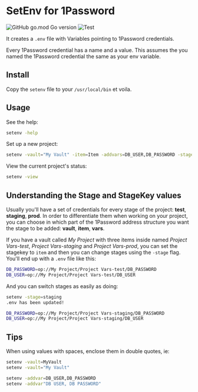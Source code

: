 # SetEnv for 1Password

![GitHub go.mod Go version](https://img.shields.io/github/go-mod/go-version/Alvaroalonsobabbel/setenv) ![Test](https://github.com/Alvaroalonsobabbel/setenv/actions/workflows/go-test.yml/badge.svg)

It creates a `.env` file with Variables pointing to 1Password credentials.

Every 1Password credential has a name and a value. This assumes the you named the 1Password credential the same as your env variable.

## Install

Copy the `setenv` file to your `/usr/local/bin` et voila.

## Usage

See the help:

```bash
setenv -help
```

Set up a new project:

```bash
setenv -vault="My Vault" -item=Item -addvars=DB_USER,DB_PASSWORD -stagekey=item -stage=test
```

View the current project's status:

```bash
setenv -view
```

## Understanding the Stage and StageKey values

Usually you'll have a set of credentials for every stage of the project: **test**, **staging**, **prod**. In order to differentiate them when working on your project, you can choose in which part of the 1Password address structure you want the stage to be added: **vault**, **item**, **vars**.

If you have a vault called *My Project* with three items inside named *Project Vars-test*, *Project Vars-staging* and *Project Vars-prod*, you can set the stagekey to `item` and then you can change stages using the `-stage` flag. You'll end up with a `.env` file like this:

```bash
DB_PASSWORD=op://My Project/Project Vars-test/DB_PASSWORD
DB_USER=op://My Project/Project Vars-test/DB_USER
```

And you can switch stages as easily as doing:

```bash
setenv -stage=staging
.env has been updated!

DB_PASSWORD=op://My Project/Project Vars-staging/DB_PASSWORD
DB_USER=op://My Project/Project Vars-staging/DB_USER
```

## Tips

When using values with spaces, enclose them in double quotes, ie:

```bash
setenv -vault=MyVault
setenv -vault="My Vault"

setenv -addvar=DB_USER,DB_PASSWORD
setenv -addvar"DB USER, DB PASSWORD"
```
